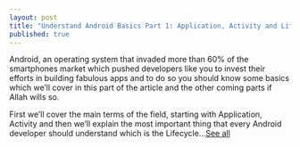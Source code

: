 ```yaml
---
layout: post
title: "Understand Android Basics Part 1: Application, Activity and Lifecycle"
published: true
---
```

Android, an operating system that invaded more than 60% of the smartphones market which pushed developers like you to invest their efforts in building fabulous apps and to do so you should know some basics which we’ll cover in this part of the article and the other coming parts if Allah wills so.

First we’ll cover the main terms of the field, starting with Application, Activity and then we’ll explain the most important thing that every Android developer should understand which is the Lifecycle...[See all](https://medium.com/@Abderraouf/understand-android-basics-part-1-application-activity-and-lifecycle-b559bb1e40e)